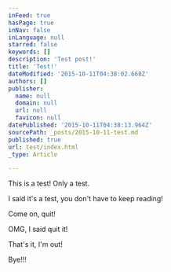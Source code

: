```yaml
---
inFeed: true
hasPage: true
inNav: false
inLanguage: null
starred: false
keywords: []
description: 'Test post!'
title: 'Test!'
dateModified: '2015-10-11T04:38:02.668Z'
authors: []
publisher:
  name: null
  domain: null
  url: null
  favicon: null
datePublished: '2015-10-11T04:38:13.964Z'
sourcePath: _posts/2015-10-11-test.md
published: true
url: test/index.html
_type: Article

---
```

This is a test! Only a test.

I said it's a test, you don't have to keep reading!

Come on, quit!

OMG, I said quit it!

That's it, I'm out!

Bye!!!